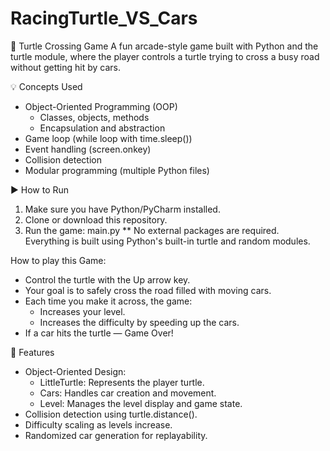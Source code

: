 # RacingTurtle_VS_Cars
🐢 Turtle Crossing Game
A fun arcade-style game built with Python and the turtle module, where the player controls a turtle trying to cross a busy road without getting hit by cars.

💡 Concepts Used
- Object-Oriented Programming (OOP)
    - Classes, objects, methods
    - Encapsulation and abstraction
- Game loop (while loop with time.sleep())
- Event handling (screen.onkey)
- Collision detection
- Modular programming (multiple Python files)
  
▶️ How to Run
1) Make sure you have Python/PyCharm installed.
2) Clone or download this repository.
3) Run the game: main.py
** No external packages are required. Everything is built using Python's built-in turtle and random modules.
   
How to play this Game:
- Control the turtle with the Up arrow key.
- Your goal is to safely cross the road filled with moving cars.
- Each time you make it across, the game:
    - Increases your level.
    - Increases the difficulty by speeding up the cars.
- If a car hits the turtle — Game Over!

🚀 Features
- Object-Oriented Design:
    - LittleTurtle: Represents the player turtle.
    - Cars: Handles car creation and movement.
    - Level: Manages the level display and game state.
- Collision detection using turtle.distance().
- Difficulty scaling as levels increase.
- Randomized car generation for replayability.





